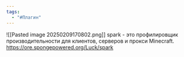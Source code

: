 ```yaml
---
tags:
  - "#Плагин"
---
```

![[Pasted image 20250209170802.png]]
spark - это профилировщик производительности для клиентов, серверов и прокси Minecraft.
https://ore.spongepowered.org/Luck/spark